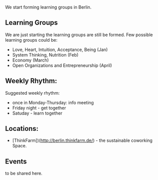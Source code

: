 We start forming learning groups in Berlin.

## Learning Groups

We are just starting the learning groups are still be formed. Few possible learning groups could be:

* Love, Heart, Intuition, Acceptance, Being (Jan)
* System Thinking, Nutrition (Feb)
* Economy (March)
* Open Organizations and Entrepreneurship (April)

## Weekly Rhythm:

Suggested weekly rhythm:

* once in Monday-Thursday: info meeting
* Friday night - get together
* Satuday - learn together
    
## Locations:

* [ThinkFarm])(http://berlin.thinkfarm.de/) - the sustainable coworking Space.

## Events

to be shared here.
